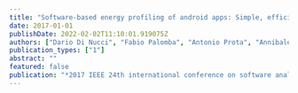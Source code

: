 ```yaml
---
title: "Software-based energy profiling of android apps: Simple, efficient and reliable?"
date: 2017-01-01
publishDate: 2022-02-02T11:10:01.919075Z
authors: ["Dario Di Nucci", "Fabio Palomba", "Antonio Prota", "Annibale Panichella", "Andy Zaidman", "Andrea De Lucia"]
publication_types: ["1"]
abstract: ""
featured: false
publication: "*2017 IEEE 24th international conference on software analysis, evolution and reengineering (SANER)*"
---
```


